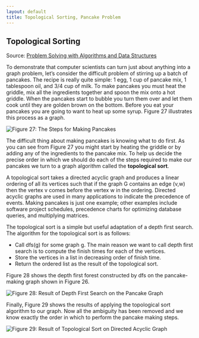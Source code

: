 ```yaml
---
layout: default
title: Topological Sorting, Pancake Problem
---
```


## Topological Sorting

Source: [Problem Solving with Algorithms and Data Structures](http://interactivepython.org/courselib/static/pythonds/Graphs/graphdfs.html#topological-sorting)


To demonstrate that computer scientists can turn just about anything into a graph problem, let’s consider the difficult problem of stirring up a batch of pancakes. The recipe is really quite simple: 1 egg, 1 cup of pancake mix, 1 tablespoon oil, and 3/4 cup of milk. To make pancakes you must heat the griddle, mix all the ingredients together and spoon the mix onto a hot griddle. When the pancakes start to bubble you turn them over and let them cook until they are golden brown on the bottom. Before you eat your pancakes you are going to want to heat up some syrup. Figure 27 illustrates this process as a graph.

![Figure 27: The Steps for Making Pancakes](https://hillscottc.github.io/img/PSADS_27.png)


The difficult thing about making pancakes is knowing what to do first. As you can see from Figure 27 you might start by heating the griddle or by adding any of the ingredients to the pancake mix. To help us decide the precise order in which we should do each of the steps required to make our pancakes we turn to a graph algorithm called the **topological sort**.

A topological sort takes a directed acyclic graph and produces a linear ordering of all its vertices such that if the graph G contains an edge (v,w) then the vertex v comes before the vertex w in the ordering. Directed acyclic graphs are used in many applications to indicate the precedence of events. Making pancakes is just one example; other examples include software project schedules, precedence charts for optimizing database queries, and multiplying matrices.

The topological sort is a simple but useful adaptation of a depth first search. The algorithm for the topological sort is as follows:

- Call dfs(g) for some graph g. The main reason we want to call depth first search is to compute the finish times for each of the vertices.
- Store the vertices in a list in decreasing order of finish time.
- Return the ordered list as the result of the topological sort.


Figure 28 shows the depth first forest constructed by dfs on the pancake-making graph shown in Figure 26.


![Figure 28: Result of Depth First Search on the Pancake Graph](https://hillscottc.github.io/img/PSADS_28.png)

Finally, Figure 29 shows the results of applying the topological sort algorithm to our graph. Now all the ambiguity has been removed and we know exactly the order in which to perform the pancake making steps.

![Figure 29: Result of Topological Sort on Directed Acyclic Graph](https://hillscottc.github.io/img/PSADS_29.png)


